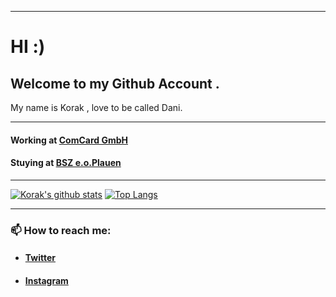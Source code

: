 <!--
**Korak-997/Korak-997** is a ✨ _special_ ✨ repository because its `README.md` (this file) appears on your GitHub profile.

Here are some ideas to get you started:

- 🔭 I’m currently working on ...
- 🌱 I’m currently learning ...
- 👯 I’m looking to collaborate on ...
- 🤔 I’m looking for help with ...
- 💬 Ask me about ...
- 📫 How to reach me: ...
- 😄 Pronouns: ...
- ⚡ Fun fact: ...
-->

------------------------
# HI :)

## Welcome to my Github Account . 

My name is Korak , love to be called Dani.

--------------------------------------------
#### Working at [ComCard GmbH](https://www.comcard.de/)
#### Stuying at [BSZ e.o.Plauen](http://www.bsz-eoplauen.de/3/aktuell/start_news.php)

------------------------

[![Korak's github stats](https://github-readme-stats.vercel.app/api?username=Korak-997&count_private=true&show_icons=true&theme=darcula)](https://github.com/anuraghazra/github-readme-stats)
[![Top Langs](https://github-readme-stats.vercel.app/api/top-langs/?username=Korak-997&show_icons=true&theme=darcula)](https://github.com/anuraghazra/github-readme-stats)


--------------------------------------------------------
### 📫 How to reach me:


* #### [Twitter](https://twitter.com/Dani60579343)
* #### [Instagram](https://www.instagram.com/danikorak997/?r=nametag)





 
